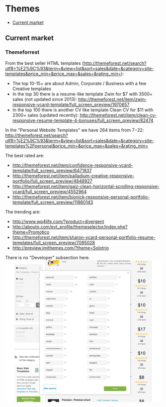 # Themes

* [Current market](#current-market)


## Current market

### Themeforrest

From the best seller HTML templates (http://themeforest.net/search?utf8=%E2%9C%93&term=&view=list&sort=sales&date=&category=site-templates&price_min=&price_max=&sales=&rating_min=):

* The top 10-15+ are about Admin, Corporate / Business with a few Creative templates
* In the top 30 there is a resume-like template Zwin for $7 with 3500+ sales (not updated since 2013): http://themeforest.net/item/zwin-responsive-vcard-template/full_screen_preview/1970657
* In the top 100 there is another CV like template Clean CV for $11 with 2300+ sales (updated recently): http://themeforest.net/item/clean-cv-responsive-resume-template-4-bonuses/full_screen_preview/82474

In the "Personal Website Templates" we have 264 items from $7-$22: http://themeforest.net/search?utf8=%E2%9C%93&term=&view=list&sort=sales&date=&category=site-templates%2Fpersonal&price_min=&price_max=&sales=&rating_min=

The best rated are:

* http://themeforest.net/item/confidence-responsive-vcard-template/full_screen_preview/6471837
* http://themeforest.net/item/palladium-creative-responsive-portfolio/full_screen_preview/4848927
* http://themeforest.net/item/gaiz-clean-horizontal-scrolling-responsive-vcard/full_screen_preview/4552964
* http://themeforest.net/item/bionick-responsive-personal-portfolio-template/full_screen_preview/11860143

The trending are:

* http://www.wp4life.com/?product=divergent
* http://aboutn.com/evt_profile/themeselector/index.php?theme=Promotico
* http://themeforest.net/item/sharon-vcard-personal-portfolio-resume-templates/full_screen_preview/7095028
* http://preview.imithemes.com/?theme=Solotrio

There is no "Developer" subsection here. ![Screenshot](themeforrest.png)

